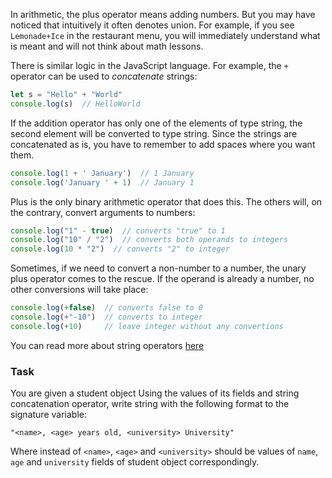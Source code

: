 In arithmetic, the plus operator means adding numbers. 
But you may have noticed that intuitively it often denotes union. 
For example, if you see `Lemonade+Ice` in the restaurant menu, you will immediately understand what is meant and will not think about math lessons.

There is similar logic in the JavaScript language. For example, the `+` operator can be used to _concatenate_ strings:


```javascript
let s = "Hello" + "World"
console.log(s)  // HelloWorld
```

If the addition operator has only one of the elements of type string, the second element will be converted to type string. Since the strings are concatenated as is, you have to remember to add spaces where you want them.
```javascript
console.log(1 + ' January')  // 1 January
console.log('January ' + 1)  // January 1
```

Plus is the only binary arithmetic operator that does this. The others will, on the contrary, convert arguments to numbers:
```javascript
console.log("1" - true)  // converts "true" to 1
console.log("10" / "2")  // converts both operands to integers
console.log(10 * "2")  // converts "2" to integer
```

Sometimes, if we need to convert a non-number to a number, the unary plus operator comes to the rescue. If the operand is already a number, no other conversions will take place:
```javascript
console.log(+false)  // converts false to 0
console.log(+"-10")  // converts to integer
console.log(+10)     // leave integer without any convertions
```

You can read more about string operators [here](https://developer.mozilla.org/en-US/docs/Web/JavaScript/Guide/Expressions_and_operators#string_operators)

### Task
You are given a student object
Using the values of its fields and string concatenation operator, write string with the following format to the signature variable:
```
"<name>, <age> years old, <university> University"
```
Where instead of `<name>`, `<age>` and `<university>` should be values of `name`, `age` and `university` fields of student object correspondingly.

